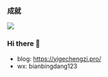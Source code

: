 
### 成就

![](https://github-readme-stats.vercel.app/api?username=biancangming&show_icons=true&hide_title=true)

### Hi there 👋
- blog: https://yigechengzi.pro/
- wx: bianbingdang123

<!--
**biancangming/biancangming** is a ✨ _special_ ✨ repository because its `README.md` (this file) appears on your GitHub profile.

Here are some ideas to get you started:

- 🔭 I’m currently working on ...
- 🌱 I’m currently learning ...
- 👯 I’m looking to collaborate on ...
- 🤔 I’m looking for help with ...
- 💬 Ask me about ...
- 📫 How to reach me: ...
- 😄 Pronouns: ...
- ⚡ Fun fact: ...
-->
